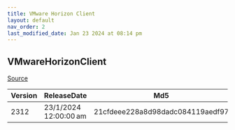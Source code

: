 ```yaml
---
title: VMware Horizon Client
layout: default
nav_order: 2
last_modified_date: Jan 23 2024 at 08:14 pm
---
```


## VMwareHorizonClient

[Source](https://docs.vmware.com/en/VMware-Horizon-Client/index.html)

| Version | ReleaseDate           | Md5                              | Sha256                                                           | Size      | Type | URI                                                                                                     |
| ------- | --------------------- | -------------------------------- | ---------------------------------------------------------------- | --------- | ---- | ------------------------------------------------------------------------------------------------------- |
| 2312    | 23/1/2024 12:00:00 am | 21cfdeee228a8d98dadc084119aedf97 | 33212a0fcb5aaa54b39c03c4ee94af028ec1e1605f1ea781800b0afebad6b1fc | 257.94 MB | exe  | https://download3.vmware.com/software/CART24FQ4_WIN_2312/VMware-Horizon-Client-2312-8.12.0-23149293.exe |
